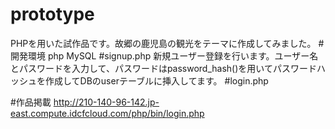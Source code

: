 # prototype
PHPを用いた試作品です。故郷の鹿児島の観光をテーマに作成してみました。
#開発環境
php
MySQL
#signup.php
新規ユーザー登録を行います。ユーザー名とパスワードを入力して、パスワードはpassword_hash()を用いてパスワードハッシュを作成してDBのuserテーブルに挿入してます。
#login.php

#作品掲載
http://210-140-96-142.jp-east.compute.idcfcloud.com/php/bin/login.php

